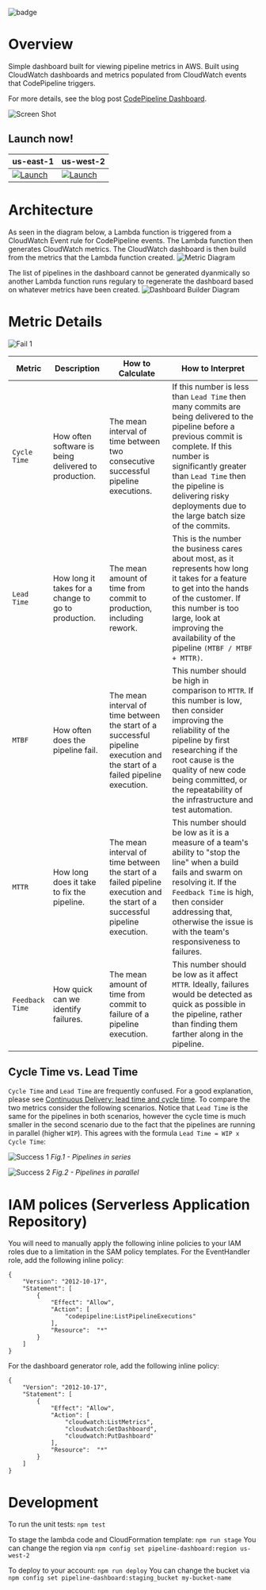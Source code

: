 ![badge](https://codebuild.us-east-1.amazonaws.com/badges?uuid=eyJlbmNyeXB0ZWREYXRhIjoiYlU1eGFoWTVqOG4vMjMydFQyMmpBZmJIdjZndnllaHNkcnJTdjlLMk5uckM2Wkk1cE02cUtNL3h0T0NhMEQ3MGlDSnR2TUEvQTF3WnUwNEJDQktuTk9JPSIsIml2UGFyYW1ldGVyU3BlYyI6ImVuQXZvdmt1eWdiVHVmYWUiLCJtYXRlcmlhbFNldFNlcmlhbCI6MX0%3D&branch=master)

# Overview
Simple dashboard built for viewing pipeline metrics in AWS.  Built using CloudWatch dashboards and metrics populated from CloudWatch events that CodePipeline triggers.

For more details, see the blog post [CodePipeline Dashboard](https://stelligent.com/2017/11/16/codepipeline-dashboard/).

![Screen Shot](docs/screen-shot.png)

## Launch now!

| us-east-1 | us-west-2 |
| --------- | --------- |
| [![Launch](https://s3.amazonaws.com/cloudformation-examples/cloudformation-launch-stack.png)](https://console.aws.amazon.com/cloudformation/home?region=us-east-1#/stacks/new?stackName=pipeline-dashboard&templateURL=https://s3.amazonaws.com/pipeline-dashboard-us-east-1/template.yml) | [![Launch](https://s3.amazonaws.com/cloudformation-examples/cloudformation-launch-stack.png)](https://console.aws.amazon.com/cloudformation/home?region=us-west-2#/stacks/new?stackName=pipeline-dashboard&templateURL=https://s3-us-west-2.amazonaws.com/pipeline-dashboard-us-west-2/template.yml) |

# Architecture

As seen in the diagram below, a Lambda function is triggered from a CloudWatch Event rule for CodePipeline events.  The Lambda function then generates CloudWatch metrics.  The CloudWatch dashboard is then build from the metrics that the Lambda function created.
![Metric Diagram](docs/pipeline-dashboard.png)

The list of pipelines in the dashboard cannot be generated dyanmically so another Lambda function runs regulary to regenerate the dashboard based on whatever metrics have been created.
![Dashboard Builder Diagram](docs/pipeline-dashboard-builder.png)


# Metric Details

![Fail 1](docs/pipeline-dashboard-fail-1.png)

| Metric | Description | How to Calculate | How to Interpret |
| -------| ----------- | ---------------- | ---------------- |
| `Cycle Time` | How often software is being delivered to production.  | The mean interval of time between two consecutive successful pipeline executions. | If this number is less than `Lead Time` then many commits are being delivered to the pipeline before a previous commit is complete.  If this number is significantly greater than `Lead Time` then the pipeline is delivering risky deployments due to the large batch size of the commits. |
| `Lead Time` | How long it takes for a change to go to production.  | The mean amount of time from commit to production, including rework. | This is the number the business cares about most, as it represents how long it takes for a feature to get into the hands of the customer.  If this number is too large, look at improving the availability of the pipeline `(MTBF / MTBF + MTTR)`. |
| `MTBF` | How often does the pipeline fail.  | The mean interval of time between the start of a successful pipeline execution and the start of a failed pipeline execution.| This number should be high in comparison to `MTTR`.  If this number is low, then consider improving the reliability of the pipeline by first researching if the root cause is the quality of new code being committed, or the repeatability of the infrastructure and test automation. |
| `MTTR` | How long does it take to fix the pipeline.  | The mean interval of time between the start of a failed pipeline execution and the start of a successful pipeline execution.| This number should be low as it is a measure of a team's ability to "stop the line" when a build fails and swarm on resolving it. If the `Feedback Time` is high, then consider addressing that, otherwise the issue is with the team's responsiveness to failures.|
| `Feedback Time` | How quick can we identify failures.  | The mean amount of time from commit to failure of a pipeline execution.  | This number should be low as it affect `MTTR`.  Ideally, failures would be detected as quick as possible in the pipeline, rather than finding them farther along in the pipeline.  |

## Cycle Time vs. Lead Time
`Cycle Time` and `Lead Time` are frequently confused.  For a good explanation, please see [Continuous Delivery: lead time and cycle time](http://www.caroli.org/continuous-delivery-lead-time-and-cycle-time/).  To compare the two metrics consider the following scenarios.  Notice that `Lead Time` is the same for the pipelines in both scenarios, however the cycle time is much smaller in the second scenario due to the fact that the pipelines are running in parallel (higher `WIP`).  This agrees with the formula `Lead Time = WIP x Cycle Time`:

![Success 1](docs/pipeline-dashboard-success-1.png)
*Fig.1 - Pipelines in series*

![Success 2](docs/pipeline-dashboard-success-2.png)
*Fig.2 - Pipelines in parallel*

# IAM polices (Serverless Application Repository)
You will need to manually apply the following inline policies to your IAM roles due to a limitation in the SAM policy templates.  For the EventHandler role, add the following inline policy:

```
{
    "Version": "2012-10-17",
    "Statement": [
        {
            "Effect": "Allow",
            "Action": [
                "codepipeline:ListPipelineExecutions"
            ],
            "Resource":  "*"
        }
    ]
}
```

For the dashboard generator role, add the following inline policy:

```
{
    "Version": "2012-10-17",
    "Statement": [
        {
            "Effect": "Allow",
            "Action": [
                "cloudwatch:ListMetrics",
                "cloudwatch:GetDashboard",
                "cloudwatch:PutDashboard"
            ],
            "Resource":  "*"
        }
    ]
}
```



# Development

To run the unit tests: `npm test`

To stage the lambda code and CloudFormation template: `npm run stage`
You can change the region via `npm config set pipeline-dashboard:region us-west-2`

To deploy to your account: `npm run deploy`
You can change the bucket via `npm config set pipeline-dashboard:staging_bucket my-bucket-name`

